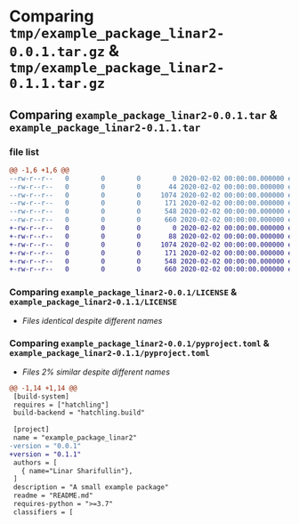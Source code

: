 # Comparing `tmp/example_package_linar2-0.0.1.tar.gz` & `tmp/example_package_linar2-0.1.1.tar.gz`

## Comparing `example_package_linar2-0.0.1.tar` & `example_package_linar2-0.1.1.tar`

### file list

```diff
@@ -1,6 +1,6 @@
--rw-r--r--   0        0        0        0 2020-02-02 00:00:00.000000 example_package_linar2-0.0.1/src/example_package_linar2/__init__.py
--rw-r--r--   0        0        0       44 2020-02-02 00:00:00.000000 example_package_linar2-0.0.1/src/example_package_linar2/example.py
--rw-r--r--   0        0        0     1074 2020-02-02 00:00:00.000000 example_package_linar2-0.0.1/LICENSE
--rw-r--r--   0        0        0      171 2020-02-02 00:00:00.000000 example_package_linar2-0.0.1/README.md
--rw-r--r--   0        0        0      548 2020-02-02 00:00:00.000000 example_package_linar2-0.0.1/pyproject.toml
--rw-r--r--   0        0        0      660 2020-02-02 00:00:00.000000 example_package_linar2-0.0.1/PKG-INFO
+-rw-r--r--   0        0        0        0 2020-02-02 00:00:00.000000 example_package_linar2-0.1.1/src/example_package_linar2/__init__.py
+-rw-r--r--   0        0        0       88 2020-02-02 00:00:00.000000 example_package_linar2-0.1.1/src/example_package_linar2/example.py
+-rw-r--r--   0        0        0     1074 2020-02-02 00:00:00.000000 example_package_linar2-0.1.1/LICENSE
+-rw-r--r--   0        0        0      171 2020-02-02 00:00:00.000000 example_package_linar2-0.1.1/README.md
+-rw-r--r--   0        0        0      548 2020-02-02 00:00:00.000000 example_package_linar2-0.1.1/pyproject.toml
+-rw-r--r--   0        0        0      660 2020-02-02 00:00:00.000000 example_package_linar2-0.1.1/PKG-INFO
```

### Comparing `example_package_linar2-0.0.1/LICENSE` & `example_package_linar2-0.1.1/LICENSE`

 * *Files identical despite different names*

### Comparing `example_package_linar2-0.0.1/pyproject.toml` & `example_package_linar2-0.1.1/pyproject.toml`

 * *Files 2% similar despite different names*

```diff
@@ -1,14 +1,14 @@
 [build-system]
 requires = ["hatchling"]
 build-backend = "hatchling.build"
 
 [project]
 name = "example_package_linar2"
-version = "0.0.1"
+version = "0.1.1"
 authors = [
   { name="Linar Sharifullin"},
 ]
 description = "A small example package"
 readme = "README.md"
 requires-python = ">=3.7"
 classifiers = [
```

